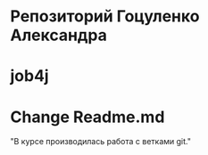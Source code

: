 # Репозиторий Гоцуленко Александра
# job4j
# Change Readme.md
"В курсе производилась работа с ветками git."

